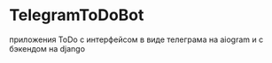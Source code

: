 # TelegramToDoBot
приложения ToDo с интерфейсом в виде телеграма на aiogram и с бэкендом на django 
